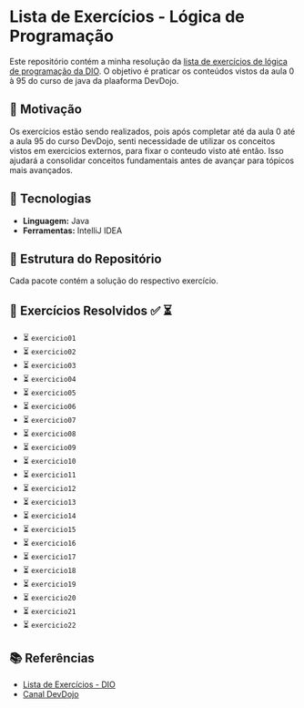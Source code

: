 # Lista de Exercícios - Lógica de Programação

Este repositório contém a minha resolução da [lista de exercícios de lógica de programação da DIO](https://www.dio.me/articles/lista-de-exercicios-para-treinar-logica-de-programacao). O objetivo é praticar os conteúdos vistos da aula 0 à 95 do curso de java da plaaforma DevDojo.

## 📌 Motivação
Os exercícios estão sendo realizados, pois após completar até da aula 0 até a aula 95 do curso DevDojo, senti necessidade de utilizar os conceitos vistos em exercicios externos, para fixar o conteudo visto até então. Isso ajudará a consolidar conceitos fundamentais antes de avançar para tópicos mais avançados.

## 🚀 Tecnologias
- **Linguagem:** Java
- **Ferramentas:** IntelliJ IDEA

## 📂 Estrutura do Repositório

Cada pacote contém a solução do respectivo exercício.

## 📖 Exercícios Resolvidos ✅ ⏳
- ⏳ `exercicio01` 
- ⏳ `exercicio02`
- ⏳ `exercicio03`
- ⏳ `exercicio04`
- ⏳ `exercicio05`
- ⏳ `exercicio06`
- ⏳ `exercicio07`
- ⏳ `exercicio08`
- ⏳ `exercicio09`
- ⏳ `exercicio10`
- ⏳ `exercicio11`
- ⏳ `exercicio12`
- ⏳ `exercicio13`
- ⏳ `exercicio14`
- ⏳ `exercicio15`
- ⏳ `exercicio16`
- ⏳ `exercicio17`
- ⏳ `exercicio18`
- ⏳ `exercicio19`
- ⏳ `exercicio20`
- ⏳ `exercicio21`
- ⏳ `exercicio22`

## 📚 Referências
- [Lista de Exercícios - DIO](https://www.dio.me/articles/lista-de-exercicios-para-treinar-logica-de-programacao)
- [Canal DevDojo](https://www.youtube.com/@DevDojo)
